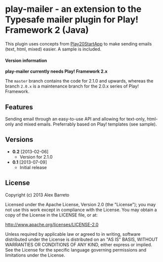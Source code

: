 # play-mailer - an extension to the Typesafe mailer plugin for Play! Framework 2 (Java)

This plugin uses concepts from [Play20StartApp][] to make sending emails (text, html, mixed) easier. A sample is included.

#### Version information
**play-mailer currently needs Play! Framework 2.x**

The `master` branch contains the code for 2.1.0 and upwards, whereas the branch `2.0.x` is a maintenance branch for the 2.0.x series of Play! Framework.

## Features
Sending email through an easy-to-use API and allowing for text-only, html-only and mixed emails. Preferrably based on Play! templates (see sample).

## Versions
* **0.2** [2013-02-06]
  * Version for 2.1.0
* **0.1** [2013-07-09]
  * Initial release

## License

Copyright (c) 2013 Alex Barreto

Licensed under the Apache License, Version 2.0 (the "License"); you may not use this work except in compliance with the License. You may obtain a copy of the License in the LICENSE file, or at:

http://www.apache.org/licenses/LICENSE-2.0

Unless required by applicable law or agreed to in writing, software distributed under the License is distributed on an "AS IS" BASIS, WITHOUT WARRANTIES OR CONDITIONS OF ANY KIND, either express or implied. See the License for the specific language governing permissions and limitations under the License.


[Play20StartApp]: https://github.com/yesnault/Play20StartApp